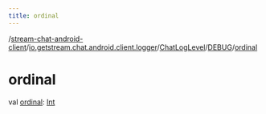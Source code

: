 ```yaml
---
title: ordinal
---
```

/[stream-chat-android-client](../../../index.md)/[io.getstream.chat.android.client.logger](../../index.md)/[ChatLogLevel](../index.md)/[DEBUG](index.md)/[ordinal](ordinal.md)  
  
  
  
# ordinal  
val [ordinal](ordinal.md): [Int](https://kotlinlang.org/api/latest/jvm/stdlib/kotlin/-int/index.html)
